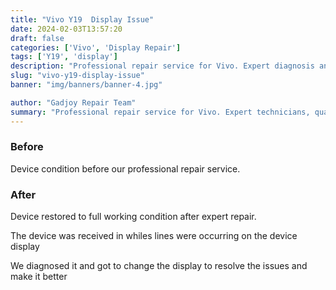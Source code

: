 ```yaml
---
title: "Vivo Y19  Display Issue"
date: 2024-02-03T13:57:20
draft: false
categories: ['Vivo', 'Display Repair']
tags: ['Y19', 'display']
description: "Professional repair service for Vivo. Expert diagnosis and quality repairs in Bangalore."
slug: "vivo-y19-display-issue"
banner: "img/banners/banner-4.jpg"

author: "Gadjoy Repair Team"
summary: "Professional repair service for Vivo. Expert technicians, quality parts, warranty included."
---
```


### Before

Device condition before our professional repair service.

### After

Device restored to full working condition after expert repair.

The device was received in whiles lines were occurring on the device display

We diagnosed it and got to change the display to resolve the issues and make it better
